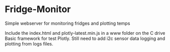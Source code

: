 # Fridge-Monitor
Simple webserver for monitoring fridges and plotting temps

Include the index.html and plotly-latest.min.js in a www folder on the C drive
Basic framework for test Plotly.
Still need to add i2c sensor data logging and plotting from logs files.
